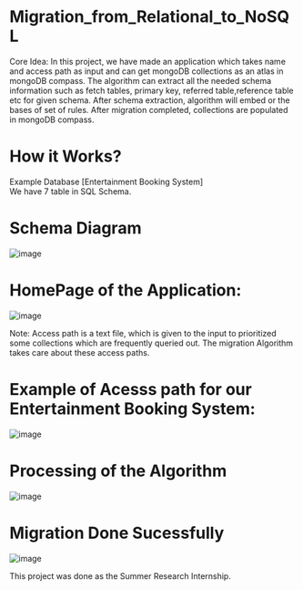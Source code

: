 # Migration_from_Relational_to_NoSQL
Core Idea:
In this project, we have made an application which takes name and access path as input and can get mongoDB collections as an atlas in mongoDB compass. The algorithm can extract all the needed schema information such as fetch tables, primary key, referred table,reference table etc for given schema. After schema extraction, algorithm will embed or the bases of set of rules. After migration completed, collections are populated in mongoDB compass.<br>

# How it Works?
Example Database [Entertainment Booking System]<br>
We have 7 table in SQL Schema.<br>
# Schema Diagram
![image](https://user-images.githubusercontent.com/58646076/180844328-276d62cb-4892-4ba2-ad73-f27023bf9d3c.png)

# HomePage of the Application:
![image](https://user-images.githubusercontent.com/58646076/180844473-22f60a3c-25f7-4b28-aaba-1ea12c8c6e19.png)

Note: Access path is a text file, which is given to the input to prioritized some collections which are frequently queried out. The migration Algorithm takes care about these access paths.<br>
# Example of Acesss path for our Entertainment Booking System:<br>
![image](https://user-images.githubusercontent.com/58646076/180845210-58a97b3b-2bb3-47f2-8cea-0b0d6dfe8b2c.png)

# Processing of the Algorithm
![image](https://user-images.githubusercontent.com/58646076/180845088-cfd08890-987c-4f1d-b85f-140732292ce2.png)

# Migration Done Sucessfully
![image](https://user-images.githubusercontent.com/58646076/180844885-d83e7c6c-7016-4945-8e00-ef6fda587c89.png)

This project was done as the Summer Research Internship.
